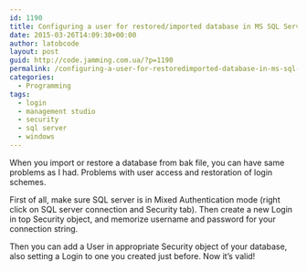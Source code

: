 ```yaml
---
id: 1190
title: Configuring a user for restored/imported database in MS SQL Server
date: 2015-03-26T14:09:30+00:00
author: latobcode
layout: post
guid: http://code.jamming.com.ua/?p=1190
permalink: /configuring-a-user-for-restoredimported-database-in-ms-sql-server/
categories:
  - Programming
tags:
  - login
  - management studio
  - security
  - sql server
  - windows
---
```

When you import or restore a database from bak file, you can have same problems as I had. Problems with user access and restoration of login schemes.

First of all, make sure SQL server is in Mixed Authentication mode (right click on SQL server connection and Security tab). Then create a new Login in top Security object, and memorize username and password for your connection string.

Then you can add a User in appropriate Security object of your database, also setting a Login to one you created just before. Now it&#8217;s valid!
